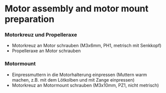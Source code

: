# Motor assembly and motor mount preparation

### Motorkreuz und Propelleraxe

* Motorkreuz an Motor schrauben \(M3x6mm, PH1, metrisch mit Senkkopf\)
* Propelleraxe an Motor schrauben

### Motormount

* Einpressmuttern in die Motorhalterung einpressen \(Muttern warm machen, z.B. mit dem Lötkolben und mit Zange einpressen\)
* Motorkreuz an Motormount schrauben \(M3x10mm, PZ1, nicht metrisch\)



